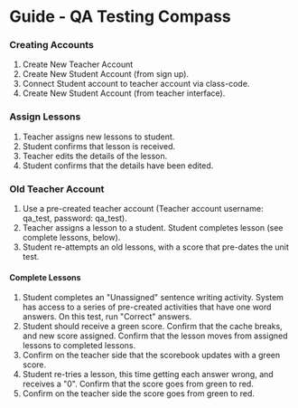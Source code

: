 # Guide - QA Testing Compass

### Creating Accounts 
1) Create New Teacher Account 
2) Create New Student Account (from sign up). 
3) Connect Student account to teacher account via class-code. 
4) Create New Student Account (from teacher interface). 

### Assign Lessons
1) Teacher assigns new lessons to student. 
2) Student confirms that lesson is received. 
3) Teacher edits the details of the lesson. 
4) Student confirms that the details have been edited. 


### Old Teacher Account
1) Use a pre-created teacher account (Teacher account username: qa_test, password: qa_test). 
2) Teacher assigns a lesson to a student. Student completes lesson (see complete lessons, below). 
3) Student re-attempts an old lessons, with a score that pre-dates the unit test. 

#### Complete Lessons
1) Student completes an "Unassigned" sentence writing activity. System has access to a series of pre-created activities that have one word answers. On this test, run "Correct" answers. 
2) Student should receive a green score. Confirm that the cache breaks, and new score assigned. Confirm that the lesson moves from assigned lessons to completed lessons. 
3) Confirm on the teacher side that the scorebook updates with a green score. 
3) Student re-tries a lesson, this time getting each answer wrong, and receives a "0". Confirm that the score goes from green to red. 
5) Confirm on the teacher side the score goes from green to red. 